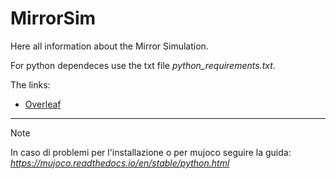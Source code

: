 # MirrorSim

Here all information about the Mirror Simulation. 

For python dependeces use the txt file *python_requirements.txt*.

The links:

* [Overleaf](https://www.overleaf.com/read/wbdxhnhfgygz#2b77a3)

___________________________________________________________

> [!NOTE]
> In caso di problemi per l'installazione o per mujoco seguire la guida: 
  *https://mujoco.readthedocs.io/en/stable/python.html*
